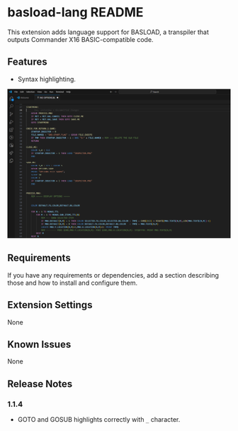 # basload-lang README

This extension adds language support for BASLOAD, a transpiler that outputs Commander X16 BASIC-compatible code.

## Features

- Syntax highlighting.

![demo](./images/demo.png)

## Requirements

If you have any requirements or dependencies, add a section describing those and how to install and configure them.

## Extension Settings

None

## Known Issues

None

## Release Notes

### 1.1.4

- GOTO and GOSUB highlights correctly with `_` character.
